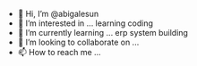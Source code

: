 - 👋 Hi, I’m @abigalesun
- 👀 I’m interested in ... learning coding
- 🌱 I’m currently learning ... erp system building
- 💞️ I’m looking to collaborate on ...
- 📫 How to reach me ...

<!---
abigalesun/abigalesun is a ✨ special ✨ repository because its `README.md` (this file) appears on your GitHub profile.
You can click the Preview link to take a look at your changes.
--->
